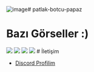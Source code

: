 ![image](https://github.com/TheMacDeveloper/patlak-botcu-papaz/assets/134339141/d757d08d-30cb-4ecc-806b-1632058e2b1a)# patlak-botcu-papaz



 # Bazı Görseller :)  

<img  src="https://cdn.discordapp.com/attachments/1181682031986487387/1198114695039688784/image.png?ex=65bdba43&is=65ab4543&hm=bf320a55868b1aea33e3a1d2bc81018239586621e57ea8ac9da6fad0aadf432b&">
<img  src="https://cdn.discordapp.com/attachments/1195510888577388675/1198115919059243048/image.png?ex=65bdbb67&is=65ab4667&hm=24f9dd3375d36e598e07c22fd606b79cada0fef491c889535b392e611e801767&">
<img  src="https://cdn.discordapp.com/attachments/1195510888577388675/1198116516013559888/image.png?ex=65bdbbf5&is=65ab46f5&hm=ef300f080ff39eba1777acbe4dadbeb6f5c2abb3b65466c8450b3b380914c0e7&">
<img  src="https://youtu.be/kjmBEkjiQUM?si=L6PwY96omGkXULRS">
 # İletişim

- [Discord Profilim](https://discord.com/users/835405542985433118)
